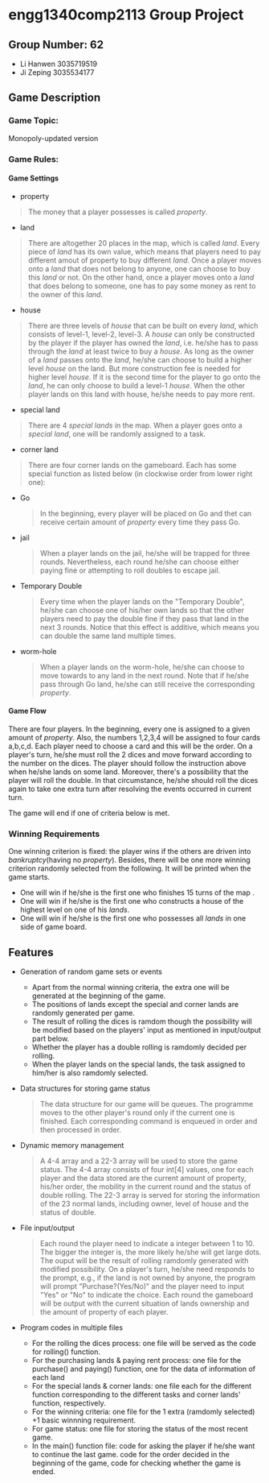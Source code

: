 # engg1340comp2113 Group Project #
## Group Number: 62
* Li Hanwen 3035719519
* Ji Zeping 3035534177
## Game Description
### Game Topic:
Monopoly-updated version
### Game Rules:
#### Game Settings
* property
> The money that a player possesses is called *property*.
* land
> There are altogether 20 places in the map, which is called *land*. Every piece of *land* has its own value, which means that players need to pay different amout of property to buy different *land*.
> Once a player moves onto a *land* that does not belong to anyone, one can choose to buy this *land* or not. On the other hand, once a player moves onto a *land* that does belong to someone, one has to pay some money as rent to the owner of this *land*.
* house
> There are three levels of *house* that can be built on every *land*, which consists of level-1, level-2, level-3.
> A *house* can only be constructed by the player if the player has owned the *land*, i.e. he/she has to pass through the *land* at least twice to buy a *house*. As long as the owner of a *land* passes onto the *land*, he/she can choose to build a higher level *house* on the land. But more construction fee is needed for higher level *house*. If it is the second time for the player to go onto the *land*, he can only choose to build a level-1 *house*. When the other player lands on this land with house, he/she needs to pay more rent. 
* special land
> There are 4 *special lands* in the map. When a player goes onto a *special land*, one will be randomly assigned to a task.
* corner land
> There are four corner lands on the gameboard. Each has some special function as listed below (in clockwise order from lower right one):
   - Go
     > In the beginning, every player will be placed on Go and thet can receive certain amount of *property* every time they pass Go.
   - jail
     > When a player lands on the jail, he/she will be trapped for three rounds. Nevertheless, each round he/she can choose either paying fine or attempting to roll doubles to escape jail.
   - Temporary Double
     > Every time when the player lands on the "Temporary Double", he/she can choose one of his/her own lands so that the other players need to pay the double fine if they pass      that land in the next 3 rounds. Notice that this effect is additive, which means you can double the same land multiple times. 
   - worm-hole
     > When a player lands on the worm-hole, he/she can choose to move towards to any land in the next round. Note that if he/she pass through Go land, he/she can still receive the corresponding *property*.

#### Game Flow
There are four players. In the beginning, every one is assigned to a given amount of *property*. Also, the numbers 1,2,3,4 will be assigned to four cards a,b,c,d. Each player need to choose a card and this will be the order. On a player's turn, he/she must roll the 2 dices and move forward according to the number on the dices. The player should follow the instruction above when he/she lands on some land. Moreover, there's a possibility that the player will roll the double. In that circumstance, he/she should roll the dices again to take one extra turn after resolving the events occurred in current turn.

The game will end if one of criteria below is met.    

### Winning Requirements
One winning criterion is fixed: the player wins if the others are driven into *bankruptcy*(having no *property*). Besides, there will be one more winning criterion randomly selected from the following. It will be printed when the game starts. 
* One will win if he/she is the first one who finishes 15 turns of the map .
* One will win if he/she is the first one who constructs a house of the highest level on one of his *lands*.
* One will win if he/she is the first one who possesses all *lands* in one side of game board.

## Features
* Generation of random game sets or events
  - Apart from the normal winning criteria, the extra one will be generated at the beginning of the game.
  - The positions of lands except the special and corner lands are randomly generated per game. 
  - The result of rolling the dices is ramdom though the possibility will be modified based on the players' input as mentioned in input/output part below.
  - Whether the player has a double rolling is ramdomly decided per rolling. 
  - When the player lands on the special lands, the task assigned to him/her is also ramdomly selected.
* Data structures for storing game status
  >The data structure for our game will be queues. The programme moves to the other player's round only if the current one is finished. Each corresponding command is enqueued in order and then processed in order.
* Dynamic memory management
  >A 4-4 array and a 22-3 array will be used to store the game status. The 4-4 array consists of four int[4] values, one for each player and the data stored are the current amount of property, his/her order, the mobility in the current round and the status of double rolling. The 22-3 array is served for storing the information of the 23 normal lands, including owner, level of house and the status of double. 
* File input/output
  >Each round the player need to indicate a integer between 1 to 10. The bigger the integer is, the more likely he/she will get large dots. The ouput will be the result of rolling ramdomly generated with modified possibility. On a player's turn, he/she need responds to the prompt, e.g., if the land is not owned by anyone, the program will prompt "Purchase?(Yes/No)" and the player need to input "Yes" or "No" to indicate the choice.
   Each round the gameboard will be output with the current situation of lands ownership and the amount of property of each player.
* Program codes in multiple files
   
  - For the rolling the dices process: one file will be served as the code for rolling() function.
  - For the purchasing lands & paying rent process: one file for the purchase() and paying() function, one for the data of information of each land
  - For the special lands & corner lands: one file each for the different function corresponding to the different tasks and corner lands' function, respectively.
  - For the winning criteria: one file for the 1 extra (ramdomly selected) +1 basic winnning requirement.
  - For game status: one file for storing the status of the most recent game.
  - In the main() function file:  code for asking the player if he/she want to continue the last game. code for the order decided in the beginning of the game, code for checking whether the game is ended.
